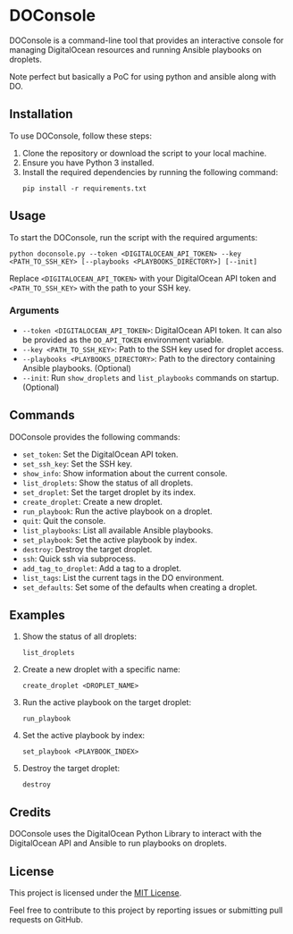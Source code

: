 # DOConsole

DOConsole is a command-line tool that provides an interactive console for managing DigitalOcean resources and running Ansible playbooks on droplets.

Note perfect but basically a PoC for using python and ansible along with DO.

## Installation

To use DOConsole, follow these steps:

1. Clone the repository or download the script to your local machine.
2. Ensure you have Python 3 installed.
3. Install the required dependencies by running the following command:
   ```
   pip install -r requirements.txt
   ```

## Usage

To start the DOConsole, run the script with the required arguments:

```
python doconsole.py --token <DIGITALOCEAN_API_TOKEN> --key <PATH_TO_SSH_KEY> [--playbooks <PLAYBOOKS_DIRECTORY>] [--init]
```

Replace `<DIGITALOCEAN_API_TOKEN>` with your DigitalOcean API token and `<PATH_TO_SSH_KEY>` with the path to your SSH key.

### Arguments

- `--token <DIGITALOCEAN_API_TOKEN>`: DigitalOcean API token. It can also be provided as the `DO_API_TOKEN` environment variable.
- `--key <PATH_TO_SSH_KEY>`: Path to the SSH key used for droplet access.
- `--playbooks <PLAYBOOKS_DIRECTORY>`: Path to the directory containing Ansible playbooks. (Optional)
- `--init`: Run `show_droplets` and `list_playbooks` commands on startup. (Optional)

## Commands

DOConsole provides the following commands:

- `set_token`: Set the DigitalOcean API token.
- `set_ssh_key`: Set the SSH key.
- `show_info`: Show information about the current console.
- `list_droplets`: Show the status of all droplets.
- `set_droplet`: Set the target droplet by its index.
- `create_droplet`: Create a new droplet.
- `run_playbook`: Run the active playbook on a droplet.
- `quit`: Quit the console.
- `list_playbooks`: List all available Ansible playbooks.
- `set_playbook`: Set the active playbook by index.
- `destroy`: Destroy the target droplet.
- `ssh`: Quick ssh via subprocess.
- `add_tag_to_droplet`: Add a tag to a droplet.
- `list_tags`: List the current tags in the DO environment.
- `set_defaults`: Set some of the defaults when creating a droplet.

## Examples

1. Show the status of all droplets:
   ```
   list_droplets
   ```

2. Create a new droplet with a specific name:
   ```
   create_droplet <DROPLET_NAME>
   ```

3. Run the active playbook on the target droplet:
   ```
   run_playbook
   ```

4. Set the active playbook by index:
   ```
   set_playbook <PLAYBOOK_INDEX>
   ```

5. Destroy the target droplet:
   ```
   destroy
   ```

## Credits

DOConsole uses the DigitalOcean Python Library to interact with the DigitalOcean API and Ansible to run playbooks on droplets.

## License

This project is licensed under the [MIT License](LICENSE).

Feel free to contribute to this project by reporting issues or submitting pull requests on GitHub.

